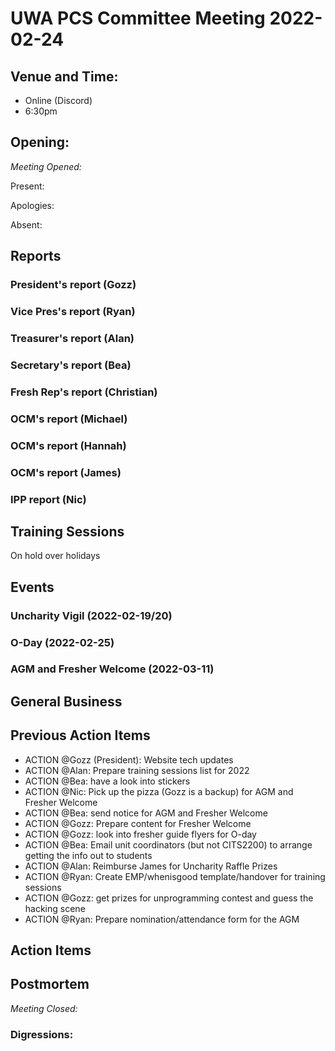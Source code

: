 # UWA PCS Committee Meeting 2022-02-24

## Venue and Time:
- Online (Discord)
- 6:30pm 


## Opening: 

*Meeting Opened:* 

Present:

Apologies:

Absent:


## Reports

### President's report (Gozz)

### Vice Pres's report (Ryan)

### Treasurer's report (Alan)

### Secretary's report (Bea)

### Fresh Rep's report (Christian)

### OCM's report (Michael)

### OCM's report (Hannah)

### OCM's report (James)

### IPP report (Nic)

## Training Sessions
On hold over holidays

## Events


### Uncharity Vigil (2022-02-19/20)

### O-Day (2022-02-25)


### AGM and Fresher Welcome (2022-03-11)


## General Business


## Previous Action Items
- ACTION @Gozz (President): Website tech updates
- ACTION @Alan: Prepare training sessions list for 2022
- ACTION @Bea: have a look into stickers
- ACTION @Nic: Pick up the pizza (Gozz is a backup) for AGM and Fresher Welcome
- ACTION @Bea: send notice for AGM and Fresher Welcome
- ACTION @Gozz: Prepare content for Fresher Welcome
- ACTION @Gozz: look into fresher guide flyers for O-day
- ACTION @Bea: Email unit coordinators (but not CITS2200) to arrange getting the info out to students
- ACTION @Alan: Reimburse James for Uncharity Raffle Prizes
- ACTION @Ryan: Create EMP/whenisgood template/handover for training sessions
- ACTION @Gozz: get prizes for unprogramming contest and guess the hacking scene
- ACTION @Ryan: Prepare nomination/attendance form for the AGM

## Action Items


## Postmortem

*Meeting Closed:*

### Digressions:
